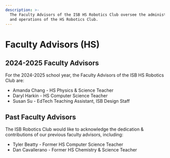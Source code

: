 ```yaml
---
description: >-
  The Faculty Advisors of the ISB HS Robotics Club oversee the administration
  and operations of the HS Robotics Club.
---
```


# Faculty Advisors (HS)

## 2024-2025 Faculty Advisors

For the 2024-2025 school year, the Faculty Advisors of the ISB HS Robotics Club are:

* Amanda Chang - HS Physics & Science Teacher
* Daryl Harkin - HS Computer Science Teacher
* Susan Su - EdTech Teaching Assistant, ISB Design Staff

## Past Faculty Advisors

The ISB Robotics Club would like to acknowledge the dedication & contributions of our previous faculty advisors, including:

* Tyler Beatty - Former HS Computer Science Teacher
* Dan Cavallerano - Former HS Chemistry & Science Teacher
